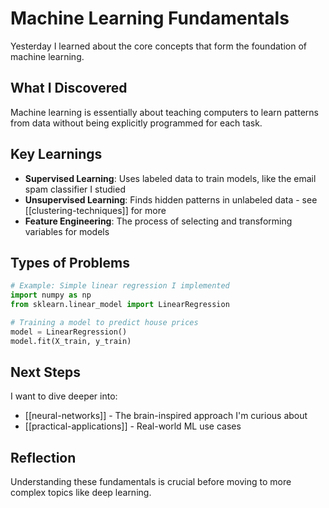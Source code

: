 # Machine Learning Fundamentals

Yesterday I learned about the core concepts that form the foundation of machine learning.

## What I Discovered

Machine learning is essentially about teaching computers to learn patterns from data without being explicitly programmed for each task.

## Key Learnings

- **Supervised Learning**: Uses labeled data to train models, like the email spam classifier I studied
- **Unsupervised Learning**: Finds hidden patterns in unlabeled data - see [[clustering-techniques]] for more
- **Feature Engineering**: The process of selecting and transforming variables for models

## Types of Problems

```python
# Example: Simple linear regression I implemented
import numpy as np
from sklearn.linear_model import LinearRegression

# Training a model to predict house prices
model = LinearRegression()
model.fit(X_train, y_train)
```

## Next Steps

I want to dive deeper into:
- [[neural-networks]] - The brain-inspired approach I'm curious about  
- [[practical-applications]] - Real-world ML use cases

## Reflection

Understanding these fundamentals is crucial before moving to more complex topics like deep learning.